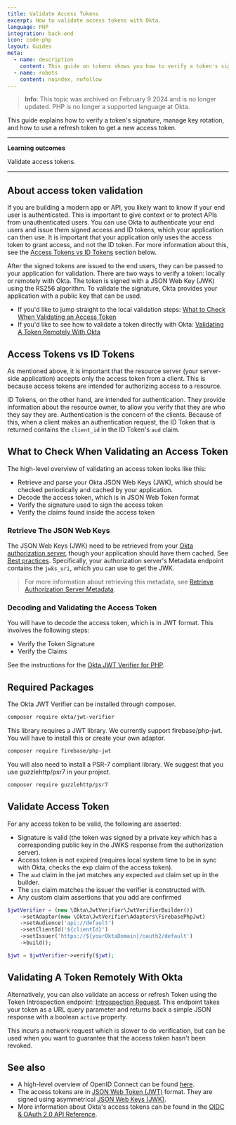 ```yaml
---
title: Validate Access Tokens
excerpt: How to validate access tokens with Okta.
language: PHP
integration: back-end
icon: code-php
layout: Guides
meta:
  - name: description
    content: This guide on tokens shows you how to verify a token's signature, manage key rotation, and how to use a refresh token to get a new access token.
  - name: robots
    content: noindex, nofollow
---
```


> **Info**: This topic was archived on February 9 2024 and is no longer updated. PHP is no longer a supported language at Okta.

This guide explains how to verify a token's signature, manage key rotation, and how to use a refresh token to get a new access token.

---

**Learning outcomes**

Validate access tokens.

---

## About access token validation

If you are building a modern app or API, you likely want to know if your end user is authenticated. This is important to give context or to protect APIs from unauthenticated users. You can use Okta to authenticate your end users and issue them signed access and ID tokens, which your application can then use. It is important that your application only uses the access token to grant access, and not the ID token. For more information about this, see the [Access Tokens vs ID Tokens](#access-tokens-vs-id-tokens) section below.

After the signed tokens are issued to the end users, they can be passed to your application for validation. There are two ways to verify a token: locally or remotely with Okta. The token is signed with a JSON Web Key (JWK) using the RS256 algorithm. To validate the signature, Okta provides your application with a public key that can be used.

* If you'd like to jump straight to the local validation steps: [What to Check When Validating an Access Token](#what-to-check-when-validating-an-access-token)
* If you'd like to see how to validate a token directly with Okta: [Validating A Token Remotely With Okta](#validating-a-token-remotely-with-okta)

## Access Tokens vs ID Tokens

As mentioned above, it is important that the resource server (your server-side application) accepts only the access token from a client. This is because access tokens are intended for authorizing access to a resource.

ID Tokens, on the other hand, are intended for authentication. They provide information about the resource owner, to allow you verify that they are who they say they are. Authentication is the concern of the clients. Because of this, when a client makes an authentication request, the ID Token that is returned contains the `client_id` in the ID Token's `aud` claim.

## What to Check When Validating an Access Token

The high-level overview of validating an access token looks like this:

* Retrieve and parse your Okta JSON Web Keys (JWK), which should be checked periodically and cached by your application.
* Decode the access token, which is in JSON Web Token format
* Verify the signature used to sign the access token
* Verify the claims found inside the access token

### Retrieve The JSON Web Keys

The JSON Web Keys (JWK) need to be retrieved from your [Okta authorization server](/docs/guides/customize-authz-server/), though your application should have them cached. See [Best practices](https://developer.okta.com/docs/api/openapi/okta-oauth/guides/overview/#best-practices). Specifically, your authorization server's Metadata endpoint contains the `jwks_uri`, which you can use to get the JWK.

> For more information about retrieving this metadata, see [Retrieve Authorization Server Metadata](https://developer.okta.com/docs/api/openapi/okta-oauth/oauth/tag/CustomAS/#tag/CustomAS/operation/getWellKnownOAuthConfigurationCustomAS).

### Decoding and Validating the Access Token

You will have to decode the access token, which is in JWT format.  This involves the following steps:

* Verify the Token Signature
* Verify the Claims

See the instructions for the [Okta JWT Verifier for PHP](https://github.com/okta/okta-jwt-verifier-php).

## Required Packages

The Okta JWT Verifier can be installed through composer.

```bash
composer require okta/jwt-verifier
```

This library requires a JWT library. We currently support firebase/php-jwt. You will have to install this or create your own adaptor.

```bash
composer require firebase/php-jwt
```

You will also need to install a PSR-7 compliant library. We suggest that you use guzzlehttp/psr7 in your project.

```bash
composer require guzzlehttp/psr7
```

## Validate Access Token

For any access token to be valid, the following are asserted:

* Signature is valid (the token was signed by a private key which has a corresponding public key in the JWKS response from the authorization server).
* Access token is not expired (requires local system time to be in sync with Okta, checks the exp claim of the access token).
* The `aud` claim in the jwt matches any expected `aud` claim set up in the builder.
* The `iss` claim matches the issuer the verifier is constructed with.
* Any custom claim assertions that you add are confirmed

```php
$jwtVerifier = (new \Okta\JwtVerifier\JwtVerifierBuilder())
    ->setAdaptor(new \Okta\JwtVerifier\Adaptors\FirebasePhpJwt)
    ->setAudience('api://default')
    ->setClientId('${clientId}')
    ->setIssuer('https://${yourOktaDomain}/oauth2/default')
    ->build();

$jwt = $jwtVerifier->verify($jwt);
```

## Validating A Token Remotely With Okta

Alternatively, you can also validate an access or refresh Token using the Token Introspection endpoint: [Introspection Request](https://developer.okta.com/docs/api/openapi/okta-oauth/oauth/tag/CustomAS/#tag/CustomAS/operation/introspectCustomAS). This endpoint takes your token as a URL query parameter and returns back a simple JSON response with a boolean `active` property.

This incurs a network request which is slower to do verification, but can be used when you want to guarantee that the access token hasn't been revoked.

## See also

* A high-level overview of OpenID Connect can be found [here](/docs/concepts/oauth-openid/#openid-connect).
* The access tokens are in [JSON Web Token (JWT)](https://tools.ietf.org/html/rfc7519) format. They are signed using asymmetrical [JSON Web Keys (JWK)](https://tools.ietf.org/html/rfc7517).
* More information about Okta's access tokens can be found in the [OIDC & OAuth 2.0 API Reference](https://developer.okta.com/docs/api/openapi/okta-oauth/guides/overview/#id-token-payload).
